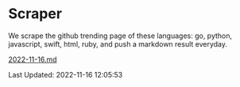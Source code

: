 # Scraper

We scrape the github trending page of these languages: go, python, javascript, swift, html, ruby, and push a markdown result everyday.

[2022-11-16.md](https://github.com/henson/Scraper/blob/master/2022-11-16.md)

Last Updated: 2022-11-16 12:05:53